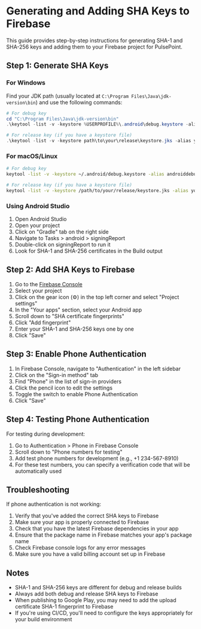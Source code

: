 # Generating and Adding SHA Keys to Firebase

This guide provides step-by-step instructions for generating SHA-1 and SHA-256 keys and adding them to your Firebase project for PulsePoint.

## Step 1: Generate SHA Keys

### For Windows

Find your JDK path (usually located at `C:\Program Files\Java\jdk-version\bin`) and use the following commands:

```powershell
# For debug key
cd "C:\Program Files\Java\jdk-version\bin"
.\keytool -list -v -keystore %USERPROFILE%\.android\debug.keystore -alias androiddebugkey -storepass android -keypass android

# For release key (if you have a keystore file)
.\keytool -list -v -keystore path\to\your\release\keystore.jks -alias your_alias -storepass your_storepass -keypass your_keypass
```

### For macOS/Linux

```bash
# For debug key
keytool -list -v -keystore ~/.android/debug.keystore -alias androiddebugkey -storepass android -keypass android

# For release key (if you have a keystore file)
keytool -list -v -keystore /path/to/your/release/keystore.jks -alias your_alias -storepass your_storepass -keypass your_keypass
```

### Using Android Studio

1. Open Android Studio
2. Open your project
3. Click on "Gradle" tab on the right side
4. Navigate to Tasks > android > signingReport
5. Double-click on signingReport to run it
6. Look for SHA-1 and SHA-256 certificates in the Build output

## Step 2: Add SHA Keys to Firebase

1. Go to the [Firebase Console](https://console.firebase.google.com/)
2. Select your project
3. Click on the gear icon (⚙️) in the top left corner and select "Project settings"
4. In the "Your apps" section, select your Android app
5. Scroll down to "SHA certificate fingerprints"
6. Click "Add fingerprint"
7. Enter your SHA-1 and SHA-256 keys one by one
8. Click "Save"

## Step 3: Enable Phone Authentication

1. In Firebase Console, navigate to "Authentication" in the left sidebar
2. Click on the "Sign-in method" tab
3. Find "Phone" in the list of sign-in providers
4. Click the pencil icon to edit the settings
5. Toggle the switch to enable Phone Authentication
6. Click "Save"

## Step 4: Testing Phone Authentication

For testing during development:

1. Go to Authentication > Phone in Firebase Console
2. Scroll down to "Phone numbers for testing" 
3. Add test phone numbers for development (e.g., +1 234-567-8910)
4. For these test numbers, you can specify a verification code that will be automatically used

## Troubleshooting

If phone authentication is not working:

1. Verify that you've added the correct SHA keys to Firebase
2. Make sure your app is properly connected to Firebase
3. Check that you have the latest Firebase dependencies in your app
4. Ensure that the package name in Firebase matches your app's package name
5. Check Firebase console logs for any error messages
6. Make sure you have a valid billing account set up in Firebase

## Notes

- SHA-1 and SHA-256 keys are different for debug and release builds
- Always add both debug and release SHA keys to Firebase
- When publishing to Google Play, you may need to add the upload certificate SHA-1 fingerprint to Firebase
- If you're using CI/CD, you'll need to configure the keys appropriately for your build environment 